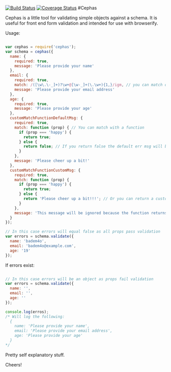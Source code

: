 [![Build Status](http://img.shields.io/travis/badem4o/cephas.svg?style=flat)](https://travis-ci.org/badem4o/cephas)
[![Coverage Status](https://img.shields.io/coveralls/badem4o/cephas.svg?style=flat)](https://coveralls.io/r/badem4o/cephas)
#Cephas

Cephas is a little tool for validating simple objects against a schema.
It is useful for front end form validation and intended for use with browserify.

Usage:

```javascript

var cephas = require('cephas');
var schema = cephas({
  name: {
    required: true,
    message: 'Please provide your name'
  },
  email: {
    required: true,
    match: /([\w\.\-_]+)?\w+@[\w-_]+(\.\w+){1,}/igm, // you can match on regex
    message: 'Please provide your email address'
  },
  age: {
    required: true,
    message: 'Please provide your age'
  },
  customMatchFunctionDefaultMsg: {
    required: true,
    match: function (prop) { // You can match with a function
      if (prop === 'happy') {
        return true;
      } else {
        return false; // If you return false the default err msg will be used
      }
    },
    message: 'Please cheer up a bit!'
  },
  customMatchFunctionCustomMsg: {
    required: true,
    match: function (prop) {
      if (prop === 'happy') {
        return true;
      } else {
        return 'Please cheer up a bit!!!'; // Or you can return a custom msg
      }
    },
    message: 'This message will be ignored because the function returns a string'
  }
});

// In this case errors will equal false as all props pass validation
var errors = schema.validate({
  name: 'badem4o',
  email: 'badem4o@example.com',
  age: '19'
});

```

If errors exist:

```javascript

// In this case errors will be an object as props fail validation
var errors = schema.validate({
  name: '',
  email: '',
  age: ''
});

console.log(erros);
/* Will log the following:
  {
    name: 'Please provide your name',
    email: 'Please provide your email address',
    age: 'Please provide your age'
  }
*/

```
Pretty self explanatory stuff.

Cheers!
